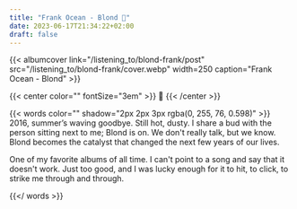 ```yaml
---
title: "Frank Ocean - Blond 🐐"
date: 2023-06-17T21:34:22+02:00
draft: false
---
```


{{< albumcover
    link="/listening_to/blond-frank/post"
    src="/listening_to/blond-frank/cover.webp"
    width=250
    caption="Frank Ocean - Blond"
    >}}

{{< center color="" fontSize="3em" >}}
🐐
{{< /center >}}



{{< words color="" shadow="2px 2px 3px rgba(0, 255, 76, 0.598)" >}}
2016, summer’s waving goodbye. Still hot, dusty. I share a bud with the person sitting next to me; Blond is on. We don't really talk, but we know. Blond becomes the catalyst that changed the next few years of our lives.

One of my favorite albums of all time. I can't point to a song and say that it doesn't work. Just too good, and I was lucky enough for it to hit, to click, to strike me through and through.

{{</ words >}}